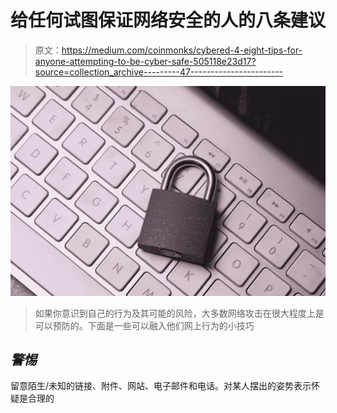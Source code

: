 # 给任何试图保证网络安全的人的八条建议

> 原文：<https://medium.com/coinmonks/cybered-4-eight-tips-for-anyone-attempting-to-be-cyber-safe-505118e23d17?source=collection_archive---------47----------------------->

![](img/e961fd07081e0c5a629745a1fd0e7001.png)

> 如果你意识到自己的行为及其可能的风险，大多数网络攻击在很大程度上是可以预防的。下面是一些可以融入他们网上行为的小技巧

## ***警惕***

留意陌生/未知的链接、附件、网站、电子邮件和电话。对某人摆出的姿势表示怀疑是合理的
